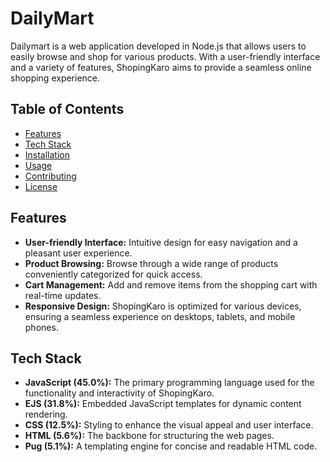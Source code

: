 # DailyMart

Dailymart is a web application developed in Node.js that allows users to easily browse and shop for various products. With a user-friendly interface and a variety of features, ShopingKaro aims to provide a seamless online shopping experience.

## Table of Contents

- [Features](#features)
- [Tech Stack](#tech-stack)
- [Installation](#installation)
- [Usage](#usage)
- [Contributing](#contributing)
- [License](#license)

## Features

- **User-friendly Interface:** Intuitive design for easy navigation and a pleasant user experience.
- **Product Browsing:** Browse through a wide range of products conveniently categorized for quick access.
- **Cart Management:** Add and remove items from the shopping cart with real-time updates.
- **Responsive Design:** ShopingKaro is optimized for various devices, ensuring a seamless experience on desktops, tablets, and mobile phones.

## Tech Stack

- **JavaScript (45.0%):** The primary programming language used for the functionality and interactivity of ShopingKaro.
- **EJS (31.8%):** Embedded JavaScript templates for dynamic content rendering.
- **CSS (12.5%):** Styling to enhance the visual appeal and user interface.
- **HTML (5.6%):** The backbone for structuring the web pages.
- **Pug (5.1%):** A templating engine for concise and readable HTML code.

